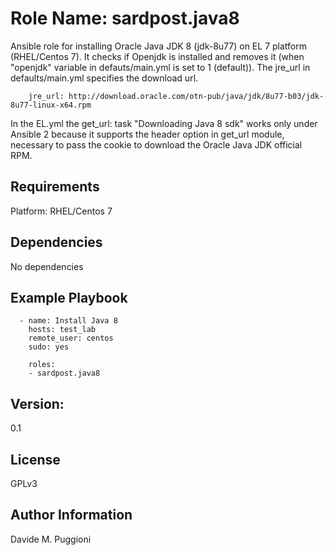 Role Name: sardpost.java8
=========================

Ansible role for installing Oracle Java JDK 8 (jdk-8u77) on EL 7 platform (RHEL/Centos 7).
It checks if Openjdk is installed and removes it (when "openjdk" variable in defauts/main.yml
is set to 1 (default)). The jre_url in defaults/main.yml specifies the download url.

        jre_url: http://download.oracle.com/otn-pub/java/jdk/8u77-b03/jdk-8u77-linux-x64.rpm
        
In the EL.yml the get_url: task "Downloading Java 8 sdk" works only under Ansible 2 because
it supports the header option in get_url module, necessary to pass the cookie to
download the Oracle Java JDK official RPM.

Requirements
------------
Platform: RHEL/Centos 7


Dependencies
------------
No dependencies

Example Playbook
----------------

      - name: Install Java 8
        hosts: test_lab
        remote_user: centos
        sudo: yes

        roles:
        - sardpost.java8

Version:
--------
0.1

License
-------
GPLv3

Author Information
------------------
Davide M. Puggioni
